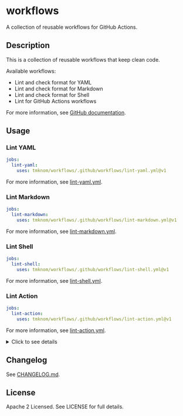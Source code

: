 # workflows

A collection of reusable workflows for GitHub Actions.

## Description

This is a collection of reusable workflows that keep clean code.

Available workflows:

- Lint and check format for YAML
- Lint and check format for Markdown
- Lint and check format for Shell
- Lint for GitHub Actions workflows

For more information, see [GitHub documentation](https://docs.github.com/en/actions/using-workflows/reusing-workflows).

## Usage

### Lint YAML

```yaml
jobs:
  lint-yaml:
    uses: tmknom/workflows/.github/workflows/lint-yaml.yml@v1
```

For more information, see [lint-yaml.yml](/.github/workflows/lint-yaml.yml).

### Lint Markdown

```yaml
jobs:
  lint-markdown:
    uses: tmknom/workflows/.github/workflows/lint-markdown.yml@v1
```

For more information, see [lint-markdown.yml](/.github/workflows/lint-markdown.yml).

### Lint Shell

```yaml
jobs:
  lint-shell:
    uses: tmknom/workflows/.github/workflows/lint-shell.yml@v1
```

For more information, see [lint-shell.yml](/.github/workflows/lint-shell.yml).

### Lint Action

```yaml
jobs:
  lint-action:
    uses: tmknom/workflows/.github/workflows/lint-action.yml@v1
```

For more information, see [lint-action.yml](/.github/workflows/lint-action.yml).

<!-- markdownlint-disable no-inline-html -->
<details>
<summary>Click to see details</summary>

## Developer Guide

### Requirements

- [GNU Make](https://www.gnu.org/software/make/)
- [GitHub CLI](https://cli.github.com/)

### CI

- Testing workflows: [internal-test.yml](.github/workflows/internal-test.yml)

### Release

#### 1. Bump up to a new version

Run the following command to bump up.

```shell
make bump
```

This command will execute the following steps:

1. Update [VERSION](/VERSION)
2. Commit and push
3. Create a pull request
4. Open the web browser automatically for reviewing pull request

Then review and merge, so the release is ready to go.

#### 2. Publish the new version

Run the following command to publish a new tag at GitHub.

```shell
make release
```

Finally, we can use the new version! :tada:

### Note

#### Versioning policy

Use the [Semantic Versioning](https://semver.org/).

#### Naming conventions

Files with `internal-` prefix such as [internal-test.yml](.github/workflows/internal-test.yml)
are used only this repository. These aren't reusable workflows for using by the others.

</details>
<!-- markdownlint-enable no-inline-html -->

## Changelog

See [CHANGELOG.md](/CHANGELOG.md).

## License

Apache 2 Licensed. See LICENSE for full details.
